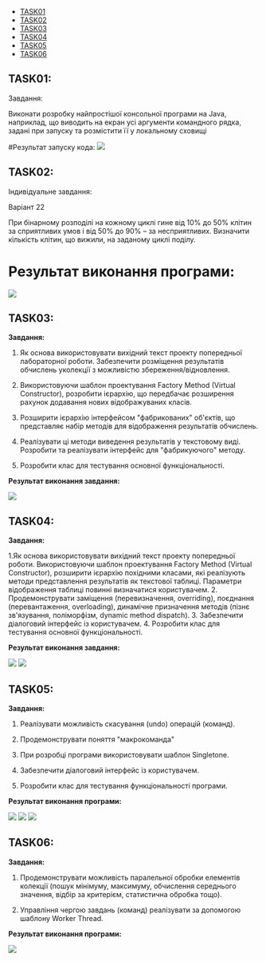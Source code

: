 + [TASK01](#TASK01)
+ [TASK02](#TASK02)
+ [TASK03](#TASK03)
+ [TASK04](#TASK04)
+ [TASK05](#TASK05)
+ [TASK06](#TASK06)

## TASK01:
Завдання:

Виконати розробку найпростішої консольної програми на Java, наприклад,
що виводить на екран усі аргументи командного рядка, задані при запуску
та розмістити її у локальному сховищі

#Результат запуску кода:
![](Task01.png)


## TASK02:
Індивідуальне завдання:

Варіант 22

При бінарному розподілі на кожному циклі гине від 10% до 50% клітин за
сприятливих умов і від 50% до 90% – за несприятливих. Визначити кількість
клітин, що вижили, на заданому циклі поділу.


# Результат виконання програми:
![](Task02/Task02.png)

## TASK03:

**Завдання:**

1. Як основа використовувати вихідний текст проекту попередньої лабораторної роботи. Забезпечити розміщення результатів обчислень уколекції з можливістю збереження/відновлення.

2. Використовуючи шаблон проектування Factory Method (Virtual Constructor), розробити ієрархію, що передбачає розширення рахунок додавання
нових відображуваних класів.

3. Розширити ієрархію інтерфейсом "фабрикованих" об'єктів, що представляє набір методів для відображення результатів обчислень.

4. Реалізувати ці методи виведення результатів у текстовому виді. Розробити та реалізувати інтерфейс для "фабрикуючого" методу.

5. Розробити клас для тестування основної функціональності.


**Результат виконання завдання:**

![](Task03/Task03.png)

## TASK04:

**Завдання:**

1.Як основа використовувати вихідний текст проекту попередньої роботи.
Використовуючи шаблон проектування Factory Method (Virtual Constructor),
розширити ієрархію похідними класами, які реалізують методи представлення
результатів як текстової таблиці. Параметри відображення таблиці повинні
визначатися користувачем.
2. Продемонструвати заміщення (перевизначення, overriding), поєднання
(перевантаження, overloading), динамічне призначення методів (пізнє
зв'язування, поліморфізм, dynamic method dispatch).
3. Забезпечити діалоговий інтерфейс із користувачем.
4. Розробити клас для тестування основної функціональності.


**Результат виконання завдання:**

![](Task04/Task04.png) ![](Task04/Res044.png)

## TASK05:

**Завдання:**

1. Реалізувати можливість скасування (undo) операцій (команд).

2. Продемонструвати поняття "макрокоманда"

3. При розробці програми використовувати шаблон Singletone.

4. Забезпечити діалоговий інтерфейс із користувачем.

5. Розробити клас для тестування функціональності програми.

**Результат виконання програми:**

![](Task05/Task0501.png)
![](Task05/Task0502.png)
![](Task05/Task0503.png)


## TASK06:

**Завдання:**

1. Продемонструвати можливість паралельної обробки елементів колекції (пошук мінімуму, максимуму, обчислення середнього значення, відбір за критерієм, статистична обробка тощо).

2. Управління чергою завдань (команд) реалізувати за допомогою шаблону Worker Thread.

**Результат виконання програми:**

![](Task06/Task06.png)

